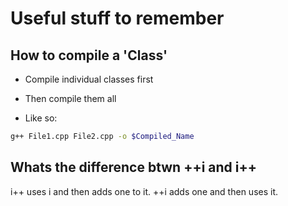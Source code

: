 # Useful stuff to remember

## How to compile a 'Class'

- Compile individual classes first

- Then compile them all

- Like so:

```sh
g++ File1.cpp File2.cpp -o $Compiled_Name
```

## Whats the difference btwn ++i and i++

i++ uses i and then adds one to it.
++i adds one and then uses it.
